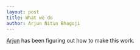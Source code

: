 ```yaml
---
layout: post
title: What we do
author: Arjun Nitin Bhagoji
---
```



[Arjun](/team/arjun-nitin-bhagoji/) has been figuring out how to make this work.